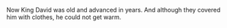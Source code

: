 Now King David was old and advanced in years. And although they covered him with clothes, he could not get warm.
